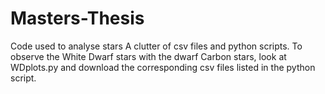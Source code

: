 # Masters-Thesis
Code used to analyse stars
A clutter of csv files and python scripts. To observe the White Dwarf stars with the dwarf Carbon stars, look at WDplots.py and download the corresponding csv files listed in the python script.
